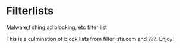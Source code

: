 # Filterlists
Malware,fishing,ad blocking, etc filter list

This is a culmination of block lists from filterlists.com and ???. Enjoy!
